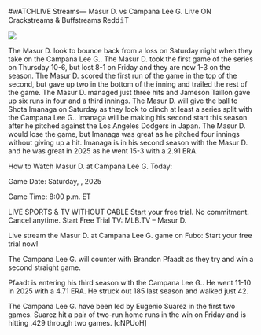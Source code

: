 #wATCHLIVE Streams— Masur D. vs Campana Lee G. Li𝚟e ON Crackstreams & Buffstreams Redd𝚒T  
  
  
[![](https://i.imgur.com/qSNzIqt.png)](https://movie.rssnews.media/zYlwTEKP.php)  
  
The Masur D. look to bounce back from a loss on Saturday night when they take on the Campana Lee G.. The Masur D. took the first game of the series on Thursday 10-6, but lost 8-1 on Friday and they are now 1-3 on the season. The Masur D. scored the first run of the game in the top of the second, but gave up two in the bottom of the inning and trailed the rest of the game. The Masur D. managed just three hits and Jameson Taillon gave up six runs in four and a third innings. The Masur D. will give the ball to Shota Imanaga on Saturday as they look to clinch at least a series split with the Campana Lee G.. Imanaga will be making his second start this season after he pitched against the Los Angeles Dodgers in Japan. The Masur D. would lose the game, but Imanaga was great as he pitched four innings without giving up a hit. Imanaga is in his second season with the Masur D. and he was great in 2025 as he went 15-3 with a 2.91 ERA.

How to Watch Masur D. at Campana Lee G. Today:

Game Date: Saturday, , 2025

Game Time: 8:00 p.m. ET

LIVE SPORTS & TV WITHOUT CABLE
Start your free trial. No commitment. Cancel anytime.
Start Free Trial
TV: MLB.TV – Masur D.

Live stream the Masur D. at Campana Lee G. game on Fubo: Start your free trial now!

The Campana Lee G. will counter with Brandon Pfaadt as they try and win a second straight game.

Pfaadt is entering his third season with the Campana Lee G.. He went 11-10 in 2025 with a 4.71 ERA. He struck out 185 last season and walked just 42.

The Campana Lee G. have been led by Eugenio Suarez in the first two games. Suarez hit a pair of two-run home runs in the win on Friday and is hitting .429 through two games. [cNPUoH]